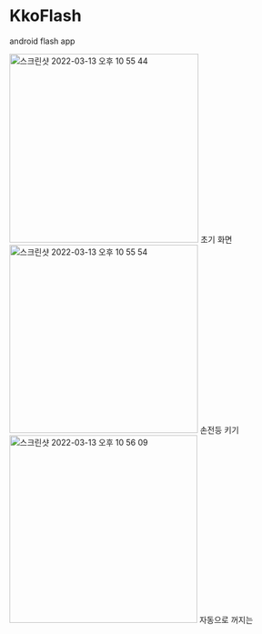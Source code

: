 # KkoFlash
android flash app

<img width="332" alt="스크린샷 2022-03-13 오후 10 55 44" src="https://user-images.githubusercontent.com/52685277/158062907-a053b63f-ca23-4d47-9369-b2ee4d1f5e15.png">
초기 화면
<img width="331" alt="스크린샷 2022-03-13 오후 10 55 54" src="https://user-images.githubusercontent.com/52685277/158062910-6fda2bea-aa3e-4747-b46e-629ceca7f2bb.png">
손전등 키기
<img width="330" alt="스크린샷 2022-03-13 오후 10 56 09" src="https://user-images.githubusercontent.com/52685277/158062912-b4eabe96-6a8f-42c4-9c80-9eeb881c0670.png">
자동으로 꺼지는 
